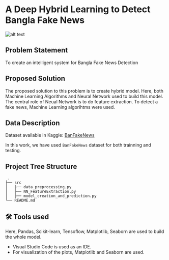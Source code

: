 # A Deep Hybrid Learning to Detect Bangla Fake News
![alt text](https://github.com/quaziadib/A-Deep-Hybrid-Learning-to-Detect-Bangla-Fake-News/blob/main/workflow.png)

## Problem Statement
To create an intelligent system for Bangla Fake News Detection

## Proposed Solution
The proposed solution to this problem is to create hybrid model. Here, both Machine Learning Algorithms and Neural Network used to build this model. The central role of Neual Network is to do feature extraction. To detect a fake news, Machine Learning algorihtms were used.

## Data Description
Dataset available in Kaggle: [BanFakeNews](https://www.kaggle.com/cryptexcode/banfakenews)

In this work, we have used `BanFakeNews` dataset for both trainning and testing.

## Project Tree Structure
```
 .
├── src
│   ├── data_preprocessing.py
│   ├── NN_FeatureExtraction.py
│   ├── model_creation_and_prediction.py
└── README.md
```

## 🛠 Tools used

Here, Pandas, Scikit-learn, Tensoflow, Matplotlib, Seaborn are used to build the whole model.

- Visual Studio Code is used as an IDE.
- For visualization of the plots, Matplotlib and Seaborn are used.
